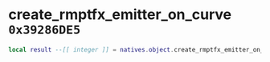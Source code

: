 # create_rmptfx_emitter_on_curve `0x39286DE5`

```lua
local result --[[ integer ]] = natives.object.create_rmptfx_emitter_on_curve(_unk0 --[[ integer ]], _unk1 --[[ integer ]], _unk2 --[[ integer ]], _unk3 --[[ integer ]])
```